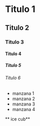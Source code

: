 # Titulo 1
## Titulo 2
### Titulo 3
#### Titulo 4
##### Titulo 5
###### Titulo 6


* manzana 1
* manzana 2
* manzana 3
* manzana 4

** ice cub**
